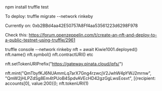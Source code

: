 npm install
truffle test


To deploy:
truffle migrate --network rinkeby

Currently on:
0xb2BBd4aa42E50757A8Ff4aa53561223d6298F978

Check this: https://forum.openzeppelin.com/t/create-an-nft-and-deploy-to-a-public-testnet-using-truffle/2961


truffle console --network rinkeby
nft = await Kiwie1001.deployed()
nft.name()
nft.symbol()
nft.contractURI() etc

nft.setTokenURIPrefix("https://gateway.pinata.cloud/ipfs/")


nft.mint("QmTbyfKJ6NUAmmLq7arX7Gng4rzwcjV2JwhW4pYWJ2mrnw", "QmW2jHLPZdSg8Em4tPUoB4SpdvAVEcHD42gzGgLwsEosvt", [{recipient: accounts[0], value:200}]);
nft.tokenURI(1)

